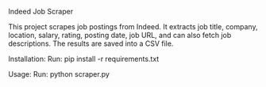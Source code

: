 Indeed Job Scraper

This project scrapes job postings from Indeed.
It extracts job title, company, location, salary, rating, posting date, job URL,
and can also fetch job descriptions. The results are saved into a CSV file.

Installation:
Run: pip install -r requirements.txt

Usage:
Run: python scraper.py

